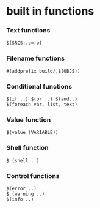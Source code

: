 # built in functions

### Text functions 
`$(SRCS:.c=.o)`   
### Filename functions
`#(addprefix build/,$(OBJS))`   
### Conditional functions
`$(if ..) $(or ..) $(and..)`    
`$(foreach var, list, text)`
### Value function   
`$(value (VARIABLE))`   
### Shell function
`$ (shell ..)`   
### Control functions
`$(error ..)`   
`$ (warning ..)`  
`$(info ..)`  
